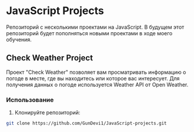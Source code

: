 # JavaScript Projects

Репозиторий с несколькими проектами на JavaScript. В будущем этот репозиторий будет пополняться новыми проектами в ходе моего обучения.

## Check Weather Project

Проект "Check Weather" позволяет вам просматривать информацию о погоде в месте, где вы находитесь или которое вас интересует. Для получения данных о погоде используется Weather API от Open Weather.

### Использование

1. Клонируйте репозиторий:

```bash
git clone https://github.com/GunDevi1/JavaScript-projects.git
